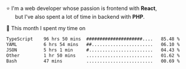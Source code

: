 ⭐ I'm a web developer whose passion is frontend with <b>React</b>,<br/>
&nbsp; &nbsp; &nbsp; but I've also spent a lot of time in backend with <b>PHP</b>.

📅 This month I spent my time on

<!--START_SECTION:waka-->

```txt
TypeScript    96 hrs 50 mins  #####################....   85.48 %
YAML          6 hrs 54 mins   ##.......................   06.10 %
JSON          5 hrs 1 min     #........................   04.43 %
Other         1 hr 50 mins    .........................   01.62 %
Bash          47 mins         .........................   00.69 %
```

<!--END_SECTION:waka-->
